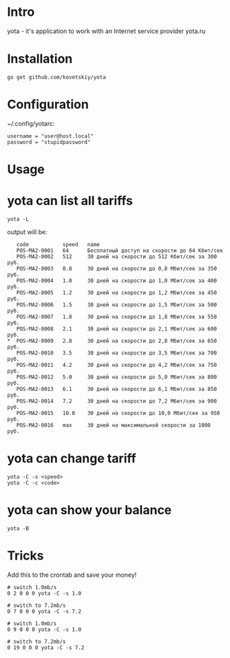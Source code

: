 Intro
=====

yota - it's application to work with an Internet service provider yota.ru

Installation
============

```
go get github.com/kovetskiy/yota
```

Configuration
=============

~/.config/yotarc:
```
username = "user@host.local"
password = "stupidpassword"
```

Usage
=====

# yota can list all tariffs

```
yota -L
```

output will be:

```
   code           speed   name
   POS-MA2-0001   64      Бесплатный доступ на скорости до 64 Кбит/сек
   POS-MA2-0002   512     30 дней на скорости до 512 Кбит/сек за 300 руб.
   POS-MA2-0003   0.8     30 дней на скорости до 0,8 Мбит/сек за 350 руб.
   POS-MA2-0004   1.0     30 дней на скорости до 1,0 Мбит/сек за 400 руб.
   POS-MA2-0005   1.2     30 дней на скорости до 1,2 Мбит/сек за 450 руб.
   POS-MA2-0006   1.5     30 дней на скорости до 1,5 Мбит/сек за 500 руб.
   POS-MA2-0007   1.8     30 дней на скорости до 1,8 Мбит/сек за 550 руб.
   POS-MA2-0008   2.1     30 дней на скорости до 2,1 Мбит/сек за 600 руб.
*  POS-MA2-0009   2.8     30 дней на скорости до 2,8 Мбит/сек за 650 руб.
   POS-MA2-0010   3.5     30 дней на скорости до 3,5 Мбит/сек за 700 руб.
   POS-MA2-0011   4.2     30 дней на скорости до 4,2 Мбит/сек за 750 руб.
   POS-MA2-0012   5.0     30 дней на скорости до 5,0 Мбит/сек за 800 руб.
   POS-MA2-0013   6.1     30 дней на скорости до 6,1 Мбит/сек за 850 руб.
   POS-MA2-0014   7.2     30 дней на скорости до 7,2 Мбит/сек за 900 руб.
   POS-MA2-0015   10.0    30 дней на скорости до 10,0 Мбит/сек за 950 руб.
   POS-MA2-0016   max     30 дней на максимальной скорости за 1000 руб.
```

# yota can change tariff

```
yota -C -s <speed>
yota -C -c <code>
```


# yota can show your balance

```
yota -B
```


Tricks
======

Add this to the crontab and save your money!
```
# switch 1.0mb/s
0 2 0 0 0 yota -C -s 1.0

# switch to 7.2mb/s
0 7 0 0 0 yota -C -s 7.2

# switch 1.0mb/s
0 9 0 0 0 yota -C -s 1.0

# switch to 7.2mb/s
0 19 0 0 0 yota -C -s 7.2
```

